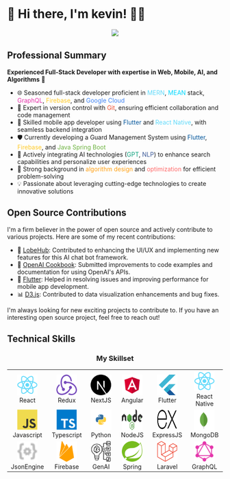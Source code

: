 # 👋 Hi there, I'm kevin! 🧙‍♂️

<p align="center">
    <img src="https://readme-typing-svg.demolab.com/?lines=Algorithm%20Alchemist%20and%20Problem%20solver;Full-stack%20web%20and%20app%20developer;Experienced%20AI%20Enginener;8%2B%20years%20of%20coding%20experience;Eager%20to%20learn%20new%20tech&font=Fira%20Code&center=true&width=440&height=45&color=5cb4f7&vCenter=true&pause=1000&size=22" />
</p>

## Professional Summary

<b>Experienced Full-Stack Developer with expertise in Web, Mobile, AI, and Algorithms</b> 👋

- 🌐 Seasoned full-stack developer proficient in <span style="color: #61DAFB;">MERN</span>, <span style="color: #00D8FF;">MEAN</span> stack, <span style="color: #E535AB;">GraphQL</span>, <span style="color: #FFCA28;">Firebase</span>, and <span style="color: #4285F4;">Google Cloud</span>
- 🔄 Expert in version control with <span style="color: #F05032;">Git</span>, ensuring efficient collaboration and code management
- 📱 Skilled mobile app developer using <span style="color: #02569B;">Flutter</span> and <span style="color: #61DAFB;">React Native</span>, with seamless backend integration
- 🛡️ Currently developing a Guard Management System using <span style="color: #02569B;">Flutter</span>, <span style="color: #FFCA28;">Firebase</span>, and <span style="color: #6DB33F;">Java Spring Boot</span>
- 🤖 Actively integrating AI technologies (<span style="color: #10A37F;">GPT</span>, <span style="color: #3B5998;">NLP</span>) to enhance search capabilities and personalize user experiences
- 🧠 Strong background in <span style="color: #FFA116;">algorithm design</span> and <span style="color: #FF6B6B;">optimization</span> for efficient problem-solving
- 💡 Passionate about leveraging cutting-edge technologies to create innovative solutions

## Open Source Contributions

I'm a firm believer in the power of open source and actively contribute to various projects. Here are some of my recent contributions:

- 🌟 [LobeHub](https://github.com/lobehub/lobe-chat): Contributed to enhancing the UI/UX and implementing new features for this AI chat bot framework.
- 🔧 [OpenAI Cookbook](https://github.com/openai/openai-cookbook): Submitted improvements to code examples and documentation for using OpenAI's APIs.
- 🚀 [Flutter](https://github.com/flutter/flutter): Helped in resolving issues and improving performance for mobile app development.
- 📊 [D3.js](https://github.com/d3/d3): Contributed to data visualization enhancements and bug fixes.

I'm always looking for new exciting projects to contribute to. If you have an interesting open source project, feel free to reach out!


## Technical Skills

<h3 align="center">My Skillset</h3>
<div align="center">
  <table align="center">
    <tr>
      <td align="center" width="96">
        <a href="https://react.dev/">
          <img src="./img/react.svg" width="48" height="48" alt="React" />
        </a>
        <br>React
      </td>
      <td align="center" width="96">
        <a href="https://redux.js.org/">
          <img src="./img/redux.svg" width="48" height="48" alt="Redux" />
        </a>
        <br>Redux
      </td>
      <td align="center" width="96">
        <a href="https://nextjs.org/">
          <img src="./img/nextjs.svg" width="48" height="48" alt="NextJS" />
        </a>
        <br>NextJS
      </td>    
      <td align="center" width="96">
        <a href="https://angular.org/">
          <img src="./img/angular.svg" width="48" height="48" alt="Angular" />
        </a>
        <br>Angular
      </td>
      <td align="center" width="96">
        <a href="https://pub.dev/">
          <img src="./img/flutter.svg" width="48" height="48" alt="Flutter" />
        </a>
        <br>Flutter
      </td>
      <td align="center" width="96">
        <a href="https://reactnative.dev/">
          <img src="./img/react.svg" width="48" height="48" alt="React Native" />
        </a>
        <br>React Native
      </td>
    </tr>
    <tr>
      <td align="center" width="96">
        <a href="https://developer.mozilla.org/en-US/docs/Web/JavaScript">
          <img src="./img/javascript.svg" width="48" height="48" alt="JavaScript" />
        </a>
        <br>Javascript
      </td>
      <td align="center" width="96">
        <a href="https://www.typescriptlang.org/">
          <img src="./img/typescript.svg" width="48" height="48" alt="TypeScript" />
        </a>
        <br>Typescript
      </td>    
      <td align="center" width="96">
        <a href="https://www.python.org/">
          <img src="./img/python.svg" width="48" height="48" alt="Python" />
        </a>
        <br>Python
      </td>
      <td align="center" width="96">
        <a href="https://nodejs.org/en">
          <img src="./img/nodejs.svg" width="48" height="48" alt="NodeJS" />
        </a>
        <br>NodeJS
      </td>
      <td align="center" width="96">
        <a href="https://expressjs.com/">
          <img src="./img/expressjs.svg" width="48" height="48" alt="ExpressJS" />
        </a>
        <br>ExpressJS
      </td>
      <td align="center" width="96">
        <a href="https://www.mongodb.com/">
          <img src="./img/mongodb.svg" width="48" height="48" alt="MongoDB" />
        </a>
        <br>MongoDB
      </td>
    </tr>
    <tr>        
      <td align="center" width="96">
        <a href="https://www.npmjs.com/package/json-rules-engine">
          <img src="./img/json-engine.svg" width="48" height="48" alt="JsonEngine" />
        </a>
        <br>JsonEngine
      </td>
      <td align="center" width="96">
        <a href="https://console.firebase/">
          <img src="./img/firebase.svg" width="48" height="48" alt="Firebase" />
        </a>
        <br>Firebase
      </td>
      <td align="center" width="96">
        <a href="https://ai.google/discover/generativeai/">
          <img src="./img/gen-ai.svg" width="48" height="48" alt="GenAI" />
        </a>
        <br>GenAI
      </td>
      <td align="center" width="96">
        <a href="https://spring.io/">
          <img src="./img/spring.svg" width="48" height="48" alt="Spring" />
        </a>
        <br>Spring
      </td>
      <td align="center" width="96">
        <a href="https://laravel.com/">
          <img src="./img/laravel.svg" width="48" height="48" alt="Laravel" />
        </a>
        <br>Laravel
      </td>
      <td align="center" width="96">
        <a href="https://graphql.org/">
          <img src="./img/graphql.svg" width="48" height="48" alt="GraphQL" />
        </a>
        <br>GraphQL
      </td>
    </tr>
  </table>
</div>
